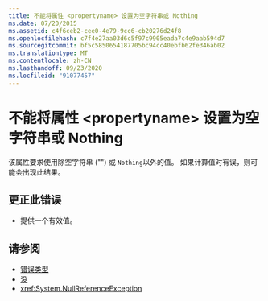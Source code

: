 ```yaml
---
title: 不能将属性 <propertyname> 设置为空字符串或 Nothing
ms.date: 07/20/2015
ms.assetid: c4f6ceb2-cee0-4e79-9cc6-cb20276d24f8
ms.openlocfilehash: c7f4e27aa03d6c5f97c9905eada7c4e9aab594d7
ms.sourcegitcommit: bf5c5850654187705bc94cc40ebfb62fe346ab02
ms.translationtype: MT
ms.contentlocale: zh-CN
ms.lasthandoff: 09/23/2020
ms.locfileid: "91077457"
---
```

# <a name="property-propertyname-cannot-be-set-to-an-empty-string-or-nothing"></a>不能将属性 \<propertyname> 设置为空字符串或 Nothing

该属性要求使用除空字符串 ("") 或 `Nothing`以外的值。 如果计算值时有误，则可能会出现此结果。  
  
## <a name="to-correct-this-error"></a>更正此错误  
  
- 提供一个有效值。  
  
## <a name="see-also"></a>请参阅

- [错误类型](../programming-guide/language-features/error-types.md)
- [没](../language-reference/nothing.md)
- <xref:System.NullReferenceException>
